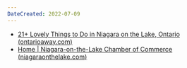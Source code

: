 ```yaml
---
DateCreated: 2022-07-09
---
```


- [21+ Lovely Things to Do in Niagara on the Lake, Ontario (ontarioaway.com)](https://www.ontarioaway.com/things-to-do-in-niagara-on-the-lake/)
- [Home | Niagara-on-the-Lake Chamber of Commerce (niagaraonthelake.com)](https://www.niagaraonthelake.com/)
